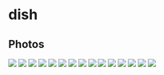 # dish


## Photos

![](https://i.imgur.com/cbAO4sN.jpg)
![](https://i.imgur.com/E75kxyk.jpg)
![](https://i.imgur.com/mkfh6qj.jpg)
![](https://i.imgur.com/5cWsfKr.jpg)
![](https://i.imgur.com/iVxYexB.jpg)
![](https://i.imgur.com/SsUctFz.jpg)
![](https://i.imgur.com/AE7LtuW.jpg)
![](https://i.imgur.com/OIrC6KW.jpg)
![](https://i.imgur.com/hLxFsGc.jpg)
![](https://i.imgur.com/Mdhg2q4.jpg)
![](https://i.imgur.com/bIPvQQ7.jpg)
![](https://i.imgur.com/gLAC7r1.jpg)
![](https://i.imgur.com/7rNNFHM.jpg)
![](https://i.imgur.com/94AxIHP.jpg)
![](https://i.imgur.com/5buJiJr.jpg)
